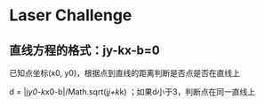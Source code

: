 # Laser Challenge


## 直线方程的格式：jy-kx-b=0

已知点坐标(x0, y0)，根据点到直线的距离判断是否点是否在直线上

d = |j*y0-k*x0-b|/Math.sqrt(j*j+k*k) ；如果d小于3，判断点在同一直线上

